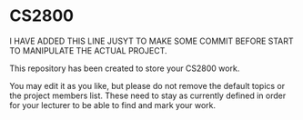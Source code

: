 # CS2800

I HAVE ADDED THIS LINE JUSYT TO MAKE SOME COMMIT BEFORE START TO MANIPULATE THE ACTUAL PROJECT.

This repository has been created to store your CS2800 work.

You may edit it as you like, but please do not remove the default topics or the project members list. These need to stay as currently defined in order for your lecturer to be able to find and mark your work.

